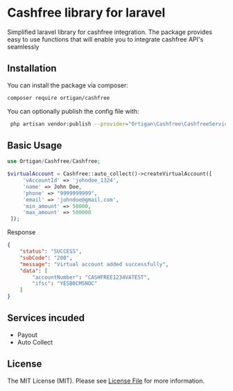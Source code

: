 # Cashfree library for laravel
Simplified laravel library for cashfree integration. The package provides easy to use functions that will enable you to integrate cashfree API's seamlessly  

## Installation
You can install the package via composer:
```bash
composer require ortigan/cashfree
```
You can optionally publish the config file with:
```bash
 php artisan vendor:publish --provider="Ortigan\Cashfree\CashfreeServiceProvider" --tag="cashfree-config"
```


## Basic Usage

```php
use Ortigan/Cashfree/Cashfree;

$virtualAccount = Cashfree::auto_collect()->createVirtualAccount([
     'vAccountId' => 'johndoe_1324',
     'name' => John Doe,
     'phone' => "9999999999",
     'email' => 'johndoe@gmail.com',
     'min_amount' => 50000,
     'max_amount' => 500000
 ]);
```

Response
```json
{
    "status": "SUCCESS",
    "subCode": "200",
    "message": "Virtual account added successfully",
    "data": [
        "accountNumber": "CASHFREE1234VATEST",
        "ifsc": "YESB0CMSNOC"
    ]
}
```

## Services incuded

- Payout
- Auto Collect


## License

The MIT License (MIT). Please see [License File](LICENSE.md) for more information.